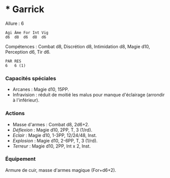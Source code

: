 # * Garrick

Allure : 6

	Agi	Âme	For	Int	Vig
	d6	d8	d6	d8	d6

Compétences : Combat d8, Discrétion d8, Intimidation d8, Magie d10, Perception d6, Tir d6.

	PAR	RES
	6	6 (1)

### Capacités spéciales
- Arcanes : Magie d10, 15PP.
- Infravision : réduit de moitié les malus pour manque d'éclairage (arrondir à l'inférieur).

### Actions
- Masse d'armes : Combat d8, 2d6+2.
- _Déflexion_ : Magie d10, 2PP, T, 3 (1/rd).
- _Eclair_ : Magie d10, 1-3PP, 12/24/48, Inst.
- _Explosion_ : Magie d10, 2-6PP, T, 3 (1/rd).
- _Terreur_ : Magie d10, 2PP, Int x 2, Inst.

### Équipement
Armure de cuir, masse d'armes magique (For+d6+2).
